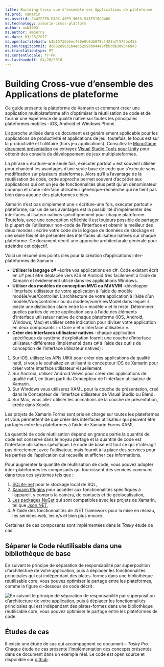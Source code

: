 ```yaml
---
title: Building Cross-vue d’ensemble des Applications de plateforme
ms.prod: xamarin
ms.assetid: E442EEFB-FA9C-40E9-9668-5A3F915C8400
ms.technology: xamarin-cross-platform
author: asb3993
ms.author: amburns
ms.date: 03/23/2017
ms.openlocfilehash: b3b15736b5ec750e0b8db078cf428a7f573bc435
ms.sourcegitcommit: dc882e9631b4ed52596b944a6fbbdde309346943
ms.translationtype: MT
ms.contentlocale: fr-FR
ms.lasthandoff: 04/26/2018
---
```

# <a name="building-cross-platform-applications-overview"></a>Building Cross-vue d’ensemble des Applications de plateforme

Ce guide présente la plateforme de Xamarin et comment créer une application multiplateforme afin d’optimiser la réutilisation de code et de fournir une expérience de qualité native sur toutes les principales plateformes mobiles : iOS, Android et Windows Phone.

L’approche utilisée dans ce document est généralement applicable pour les applications de productivité et applications de jeu, toutefois, le focus est sur la productivité et l’utilitaire (hors jeu applications). Consultez le [MonoGame document présentation](~/graphics-games/monogame/introduction/index.md) ou extrayez [Visual Studio Tools pour Unity](https://docs.microsoft.com/visualstudio/cross-platform/visual-studio-tools-for-unity) pour obtenir des conseils de développement de jeux multiplateformes.

La phrase « écriture-une seule fois, exécuter partout » est souvent utilisée pour chantent les avantages d’une seule base de code que s’exécute sans modification sur plusieurs plateformes. Alors qu’il a l’avantage de la réutilisation de code, cette approche permet souvent d’accéder aux applications qui ont un jeu de fonctionnalités plus petit qu’un dénominateur commun et d’une interface utilisateur générique-recherche qui ne tient pas bien dans aucune des plateformes cibles.

Xamarin n’est pas simplement une « écriture-une fois, exécuter partout » plateforme, car un de ses avantages est la possibilité d’implémenter des interfaces utilisateur natives spécifiquement pour chaque plateforme. Toutefois, avec une conception réfléchie il est toujours possible de partager la plupart de l’utilisateur non-code de l’interface et obtenir le meilleur des deux mondes : écrire votre code de la logique de données de stockage et une seule fois et de présenter des interfaces utilisateur natives sur chaque plateforme. Ce document décrit une approche architecturale générale pour atteindre cet objectif.

Voici un résumé des points clés pour la création d’applications inter-plateformes de Xamarin :

-   **Utiliser le langage c#** -écrire vos applications en c#. Code existant écrit en c# peut être déplacée vers iOS et Android très facilement à l’aide de Xamarin et évidemment utilisé dans les applications Windows.
-   **Utiliser des modèles de conception MVC ou MVVVM** -développer l’Interface utilisateur de votre application à l’aide du modèle modèle/vue/Controller. L’architecture de votre application à l’aide d’un modèle/Vue/contrôleur ou du modèle/vue/ViewModel dans lequel il existe une distinction claire entre la « modèle » et le reste. Déterminer quelles parties de votre application sera à l’aide des éléments d’interface utilisateur native de chaque plateforme (iOS, Android, Windows, Mac) et utiliser cette indication pour diviser votre application en deux composants : « Core » et « Interface utilisateur ».
-   **Créer des interfaces utilisateur natives** -chaque application spécifiques du système d’exploitation fournit une couche d’interface utilisateur différentes (implémenté dans c# à l’aide des outils de conception de l’interface utilisateur natives) :

1.  Sur iOS, utilisez les APIs UIKit pour créer des applications de qualité natif, si vous le souhaitez en utilisant le concepteur iOS de Xamarin pour créer votre interface utilisateur visuellement.
1.  Sur Android, utilisez Android.Views pour créer des applications de qualité natif, en tirant parti du Concepteur de l’interface utilisateur de Xamarin.
1.  Sur Windows vous utiliserez XAML pour la couche de présentation, créé dans le Concepteur de l’interface utilisateur de Visual Studio ou Blend.
1.  Sur Mac, vous allez utiliser les animations de la couche de présentation, créée dans Xcode.

Les projets de Xamarin.Forms sont pris en charge sur toutes les plateformes et vous permettent de que créer des interfaces utilisateur qui peuvent être partagés entre les plateformes à l’aide de Xamarin.Forms XAML. 

La quantité de code réutilisation dépend en grande partie la quantité de code est conservé dans le noyau partagé et la quantité de code est l’interface utilisateur spécifique. Le code de base est tout ce qui n’interagit pas directement avec l’utilisateur, mais fournit à la place des services pour les parties de l’application qui recueille et afficher ces informations.

Pour augmenter la quantité de réutilisation de code, vous pouvez adopter inter-plateformes les composants qui fournissent des services communs dans tous ces systèmes tels que :

1.   [SQLite-net](https://www.nuget.org/packages/sqlite-net-pcl/) pour le stockage local de SQL,
1.   [Xamarin Plugins](https://xamarin.com/plugins) pour accéder aux fonctionnalités spécifiques à l’appareil, y compris la caméra, de contacts et de géolocalisation,
1.   [Les packages NuGet](https://nuget.org) qui sont compatibles avec les projets de Xamarin, tel que [Json.NET](https://www.nuget.org/packages/Newtonsoft.Json/),
1.  À l’aide des fonctionnalités de .NET framework pour la mise en réseau, les services web, les e/s et bien plus encore.


Certaines de ces composants sont implémentées dans le *Tasky* étude de cas.

 <a name="Separate_Reusable_Code_into_a_Core_Library" />


## <a name="separate-reusable-code-into-a-core-library"></a>Séparer le Code réutilisable dans une bibliothèque de base

En suivant le principe de séparation de responsabilité par superposition d’architecture de votre application, puis à déplacer les fonctionnalités principales qui est indépendant des plates-formes dans une bibliothèque réutilisable core, vous pouvez optimiser le partage entre les plateformes, comme la figure ci-dessous de code décrit :

 ![](overview-images/layers2.png "En suivant le principe de séparation de responsabilité par superposition d’architecture de votre application, puis à déplacer les fonctionnalités principales qui est indépendant des plates-formes dans une bibliothèque réutilisable core, vous pouvez optimiser le partage entre les plateformes de code")

 <a name="Case_Studies" />


## <a name="case-studies"></a>Études de cas

Il existe une étude de cas qui accompagnent ce document – *Tasky Pro*. Chaque étude de cas présente l’implémentation des concepts présentés dans ce document dans un exemple réel. Le code est open source et disponible sur [github](https://github.com/xamarin/mobile-samples/).
